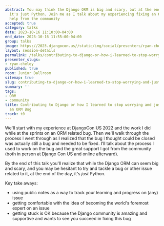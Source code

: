 ```yaml
---
abstract: You may think the Django ORM is big and scary, but at the end of the day,
  it's just Python. Join me as I talk about my experiencing fixing an ORM bug with
  help from the community
accepted: true
category: talks
date: 2023-10-16 11:10:00-04:00
end_date: 2023-10-16 11:55:00-04:00
group: talks
image: https://2023.djangocon.us//static/img/social/presenters/ryan-cheley.png
layout: session-details
permalink: /talks/contributing-to-django-or-how-i-learned-to-stop-worrying-and-just-try-to-fix-an-orm-bug/
presenter_slugs:
- ryan-cheley
published: true
room: Junior Ballroom
sitemap: true
slug: contributing-to-django-or-how-i-learned-to-stop-worrying-and-just-try-to-fix-an-orm-bug
summary: ''
tags:
- ORM
- community
title: Contributing to Django or how I learned to stop worrying and just try to fix
  an ORM Bug
track: t0
---
```


We'll start with my experience at DjangoCon US 2022 and the work I did while at the sprints on an ORM related bug. Then we'll walk through the process I went through as I realized that the bug I thought could be closed was actually still a bug and needed to be fixed. I'll talk about the process I used to work on the bug and the great support I got from the community (both in person at Django Con US and online afterward).

By the end of this talk you'll realize that while the Django ORM can seem big and scary, and you may be hesitant to try and tackle a bug or other issue related to it, at the end of the day, it's *just* Python.

Key take aways:

- using public notes as a way to track your learning and progress on (any) issue
- getting comfortable with the idea of becoming the world's foremost expert on an issue
- getting stuck is OK because the Django community is amazing and supportive and wants to see you succeed in fixing this bug
